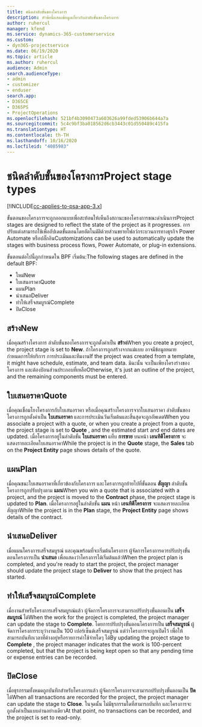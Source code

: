 ```yaml
---
title: ชนิดลำดับขั้นของโครงการ
description: หัวข้อนี้แสดงข้อมูลเกี่ยวกับลำดับขั้นของโครงการ
author: ruhercul
manager: kfend
ms.service: dynamics-365-customerservice
ms.custom:
- dyn365-projectservice
ms.date: 06/19/2020
ms.topic: article
ms.author: ruhercul
audience: Admin
search.audienceType:
- admin
- customizer
- enduser
search.app:
- D365CE
- D365PS
- ProjectOperations
ms.openlocfilehash: 521bf4b3090473a603626a99fded53906b644a7a
ms.sourcegitcommit: 5c4c9bf3ba018562d6cb3443c01d550489c415fa
ms.translationtype: HT
ms.contentlocale: th-TH
ms.lasthandoff: 10/16/2020
ms.locfileid: "4085983"
---
```

# <a name="project-stage-types"></a><span data-ttu-id="5a2ba-103">ชนิดลำดับขั้นของโครงการ</span><span class="sxs-lookup"><span data-stu-id="5a2ba-103">Project stage types</span></span> 

[!INCLUDE[cc-applies-to-psa-app-3.x](../includes/cc-applies-to-psa-app-3x.md)]

<span data-ttu-id="5a2ba-104">ขั้นตอนของโครงการจะถูกออกแบบเพื่อสะท้อนให้เห็นถึงสถานะของโครงการขณะดำเนินการ</span><span class="sxs-lookup"><span data-stu-id="5a2ba-104">Project stages are designed to reflect the state of the project as it progresses.</span></span> <span data-ttu-id="5a2ba-105">การปรับแต่งสามารถใช้เพื่ออัปเดตขั้นตอนโดยอัตโนมัติด้วยส่วนขยายโฟลว์กระบวนการทางธุรกิจ Power Automate หรือปลั๊กอิน</span><span class="sxs-lookup"><span data-stu-id="5a2ba-105">Customizations can be used to automatically update the stages with business process flows, Power Automate, or plug-in extensions.</span></span>

<span data-ttu-id="5a2ba-106">ขั้นตอนต่อไปนี้ถูกกำหนดใน BPF เริ่มต้น:</span><span class="sxs-lookup"><span data-stu-id="5a2ba-106">The following stages are defined in the default BPF:</span></span>

- <span data-ttu-id="5a2ba-107">ใหม่</span><span class="sxs-lookup"><span data-stu-id="5a2ba-107">New</span></span>
- <span data-ttu-id="5a2ba-108">ใบเสนอราคา</span><span class="sxs-lookup"><span data-stu-id="5a2ba-108">Quote</span></span>
- <span data-ttu-id="5a2ba-109">แผน</span><span class="sxs-lookup"><span data-stu-id="5a2ba-109">Plan</span></span>
- <span data-ttu-id="5a2ba-110">นำเสนอ</span><span class="sxs-lookup"><span data-stu-id="5a2ba-110">Deliver</span></span>
- <span data-ttu-id="5a2ba-111">ทำให้เสร็จสมบูรณ์</span><span class="sxs-lookup"><span data-stu-id="5a2ba-111">Complete</span></span>
- <span data-ttu-id="5a2ba-112">ปิด</span><span class="sxs-lookup"><span data-stu-id="5a2ba-112">Close</span></span> 

## <a name="new"></a><span data-ttu-id="5a2ba-113">สร้าง</span><span class="sxs-lookup"><span data-stu-id="5a2ba-113">New</span></span>

<span data-ttu-id="5a2ba-114">เมื่อคุณสร้างโครงการ ลำดับขั้นของโครงการจะถูกตั้งค่าเป็น **สร้าง**</span><span class="sxs-lookup"><span data-stu-id="5a2ba-114">When you create a project, the project stage is set to **New**.</span></span> <span data-ttu-id="5a2ba-115">ถ้าโครงการถูกสร้างจากแม่แบบ อาจมีข้อมูลหมายกำหนดการให้บริการ การประเมินและทีมงาน</span><span class="sxs-lookup"><span data-stu-id="5a2ba-115">If the project was created from a template, it might have schedule, estimate, and team data.</span></span> <span data-ttu-id="5a2ba-116">มิฉะนั้น จะเป็นเพียงโครงร่างของโครงการ และต้องป้อนส่วนประกอบที่เหลือ</span><span class="sxs-lookup"><span data-stu-id="5a2ba-116">Otherwise, it's just an outline of the project, and the remaining components must be entered.</span></span>

## <a name="quote"></a><span data-ttu-id="5a2ba-117">ใบเสนอราคา</span><span class="sxs-lookup"><span data-stu-id="5a2ba-117">Quote</span></span>

<span data-ttu-id="5a2ba-118">เมื่อคุณเชื่อมโยงโครงการกับใบเสนอราคา หรือเมื่อคุณสร้างโครงการจากใบเสนอราคา ลำดับขั้นของโครงการถูกตั้งค่าเป็น **ใบเสนอราคา** และการประเมินวันเริ่มต้นและสิ้นสุดจะถูกอัพเดต</span><span class="sxs-lookup"><span data-stu-id="5a2ba-118">When you associate a project with a quote, or when you create a project from a quote, the project stage is set to **Quote** , and the estimated start and end dates are updated.</span></span> <span data-ttu-id="5a2ba-119">เมื่อโครงการอยู่ในลำดับขั้น **ใบเสนอราคา** แท็บ **การขาย** บนหน้า **เอนทิตีโครงการ** จะแสดงรายละเอียดใบเสนอราคา</span><span class="sxs-lookup"><span data-stu-id="5a2ba-119">While the project is in the **Quote** stage, the **Sales** tab on the **Project Entity** page shows details of the quote.</span></span>

## <a name="plan"></a><span data-ttu-id="5a2ba-120">แผน</span><span class="sxs-lookup"><span data-stu-id="5a2ba-120">Plan</span></span>

<span data-ttu-id="5a2ba-121">เมื่อคุณชนะใบเสนอราคาที่เกี่ยวข้องกับโครงการ และโครงการถูกย้ายไปที่ขั้นตอน **สัญญา** ลำดับขั้นโครงการถูกปรับปรุงตาม **แผน**</span><span class="sxs-lookup"><span data-stu-id="5a2ba-121">When you win a quote that is associated with a project, and the project is moved to the **Contract** phase, the project stage is updated to **Plan**.</span></span> <span data-ttu-id="5a2ba-122">เมื่อโครงการอยู่ในลำดับขั้น **แผน** หน้า **เอนทิตีโครงการ** จะแสดงรายละเอียดสัญญา</span><span class="sxs-lookup"><span data-stu-id="5a2ba-122">While the project is in the **Plan** stage, the **Project Entity** page shows details of the contract.</span></span>

## <a name="deliver"></a><span data-ttu-id="5a2ba-123">นำเสนอ</span><span class="sxs-lookup"><span data-stu-id="5a2ba-123">Deliver</span></span>

<span data-ttu-id="5a2ba-124">เมื่อแผนโครงการเสร็จสมบูรณ์ และคุณพร้อมที่จะเริ่มต้นโครงการ ผู้จัดการโครงการควรปรับปรุงขั้นตอนโครงการเป็น **นำเสนอ** เพื่อแสดงว่าโครงการได้เริ่มต้นแล้ว</span><span class="sxs-lookup"><span data-stu-id="5a2ba-124">When the project plan is completed, and you're ready to start the project, the project manager should update the project stage to **Deliver** to show that the project has started.</span></span>

## <a name="complete"></a><span data-ttu-id="5a2ba-125">ทำให้เสร็จสมบูรณ์</span><span class="sxs-lookup"><span data-stu-id="5a2ba-125">Complete</span></span> 

<span data-ttu-id="5a2ba-126">เมื่องานสำหรับโครงการเสร็จสมบูรณ์แล้ว ผู้จัดการโครงการจะสามารถปรับปรุงขั้นตอนเป็น **เสร็จสมบูรณ์** ได้</span><span class="sxs-lookup"><span data-stu-id="5a2ba-126">When the work for the project is completed, the project manager can update the stage to **Complete**.</span></span> <span data-ttu-id="5a2ba-127">โดยการปรับปรุงขั้นตอนโครงการเป็น **เสร็จสมบูรณ์** ผู้จัดการโครงการระบุว่างานเป็น 100 เปอร์เซ็นต์เสร็จสมบูรณ์ แต่ว่าโครงการจะถูกเปิดไว้ เพื่อให้สามารถบันทึกเวลาที่ค้างอยู่หรือรายการค่าใช้จ่ายใดๆ ได้</span><span class="sxs-lookup"><span data-stu-id="5a2ba-127">By updating the project stage to **Complete** , the project manager indicates that the work is 100-percent completed, but that the project is being kept open so that any pending time or expense entries can be recorded.</span></span>

## <a name="close"></a><span data-ttu-id="5a2ba-128">ปิด</span><span class="sxs-lookup"><span data-stu-id="5a2ba-128">Close</span></span>

<span data-ttu-id="5a2ba-129">เมื่อธุรกรรมทั้งหมดถูกบันทึกสำหรับโครงการแล้ว ผู้จัดการโครงการจะสามารถปรับปรุงขั้นตอนเป็น **ปิด** ได้</span><span class="sxs-lookup"><span data-stu-id="5a2ba-129">When all transactions are recorded for the project, the project manager can update the stage to **Close**.</span></span> <span data-ttu-id="5a2ba-130">ในจุดนั้น ไม่มีธุรกรรมใดที่สามารถบันทึก และโครงการจะถูกตั้งค่าเป็นแบบอ่านอย่างเดียว</span><span class="sxs-lookup"><span data-stu-id="5a2ba-130">At that point, no transactions can be recorded, and the project is set to read-only.</span></span>
